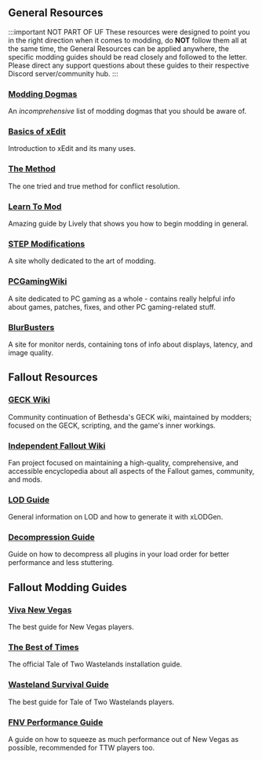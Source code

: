 ## General Resources

:::important NOT PART OF UF
These resources were designed to point you in the right direction when it comes to modding, do **NOT** follow them all at the same time, the General Resources can be applied anywhere, the specific modding guides should be read closely and followed to the letter. Please direct any support questions about these guides to their respective Discord server/community hub.
:::

### [Modding Dogmas](https://moddinglinked.com/dogmas.html)

An *incomprehensive* list of modding dogmas that you should be aware of.

### [Basics of xEdit](https://moddinglinked.com/xedit.html)

Introduction to xEdit and its many uses.

### [The Method](https://moddinglinked.com/themethod.html)

The one tried and true method for conflict resolution.

### [Learn To Mod](https://github.com/LivelyDismay/Learn-To-Mod/wiki)

Amazing guide by Lively that shows you how to begin modding in general.

### [STEP Modifications](https://stepmodifications.org/)

A site wholly dedicated to the art of modding.

### [PCGamingWiki](https://www.pcgamingwiki.com/wiki/Home)

A site dedicated to PC gaming as a whole - contains really helpful info about games, patches, fixes, and other PC gaming-related stuff.

### [BlurBusters](https://blurbusters.com/)

A site for monitor nerds, containing tons of info about displays, latency, and image quality.

## Fallout Resources

### [GECK Wiki](https://geckwiki.com/index.php/Main_Page)

Community continuation of Bethesda's GECK wiki, maintained by modders; focused on the GECK, scripting, and the game's inner workings.

### [Independent Fallout Wiki](https://fallout.wiki/wiki/Fallout_Wiki)

Fan project focused on maintaining a high-quality, comprehensive, and accessible encyclopedia about all aspects of the Fallout games, community, and mods.

### [LOD Guide](https://vivanewvegas.moddinglinked.com/lod.html)

General information on LOD and how to generate it with xLODGen.

### [Decompression Guide](https://vivanewvegas.moddinglinked.com/decompress.html)

Guide on how to decompress all plugins in your load order for better performance and less stuttering.

## Fallout Modding Guides

### [Viva New Vegas](https://vivanewvegas.moddinglinked.com)

The best guide for New Vegas players.

### [The Best of Times](https://thebestoftimes.moddinglinked.com)

The official Tale of Two Wastelands installation guide.

### [Wasteland Survival Guide](https://wastelandsurvival.guide)

The best guide for Tale of Two Wastelands players.

### [FNV Performance Guide](https://performance.moddinglinked.com/falloutnv.html)

A guide on how to squeeze as much performance out of New Vegas as possible, recommended for TTW players too.
